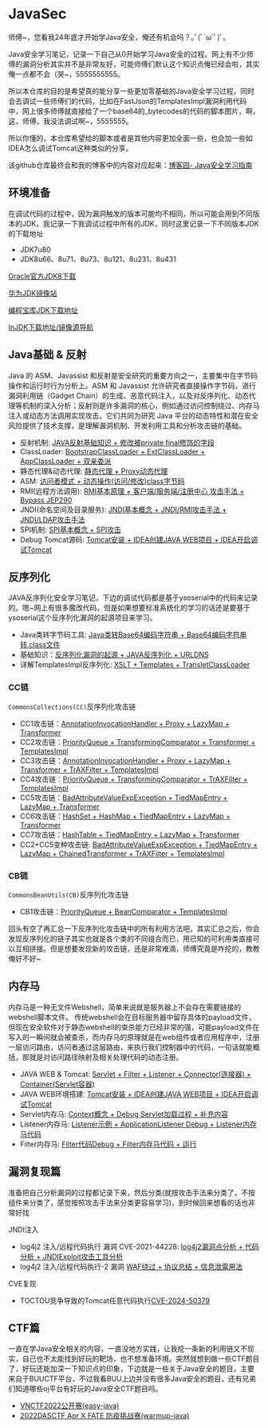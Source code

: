 # JavaSec
师傅~，您看我24年底才开始学Java安全，俺还有机会吗？｡ﾟ(ﾟ´ω`ﾟ)ﾟ｡

Java安全学习笔记，记录一下自己从0开始学习Java安全的过程。网上有不少师傅的漏洞分析其实并不是非常友好，可能师傅们默认这个知识点俺已经会啦，其实俺一点都不会（哭~，5555555555。

所以本仓库的目的是希望真的能分享一些更加零基础的Java安全学习过程，同时会去调试一些师傅们的代码，比如在FastJson的TemplatesImpl漏洞利用代码中，网上很多师傅就直接给了一个base64的_bytecodes的代码的脚本图片，啊，这，师傅，我没法调试啊~，5555555。

所以你懂的，本仓库希望给的脚本或者是其他内容更加全面一些，也会加一些如IDEA怎么调试Tomcat这种类似的分享。

该github仓库最终会和我的博客中的内容对应起来：[博客园- Java安全学习指南](https://www.cnblogs.com/erosion2020/p/18558523)

## 环境准备

在调试代码的过程中，因为漏洞触发的版本可能均不相同，所以可能会用到不同版本的JDK，我记录一下我调试过程中所有的JDK，同时这里记录一下不同版本JDK的下载地址

- JDK7u80
- JDK8u66、8u71、8u73、8u121、8u231、8u431

[Oracle官方JDK8下载](https://www.oracle.com/cn/java/technologies/javase/javase8-archive-downloads.html)

[华为JDK镜像站](https://repo.huaweicloud.com/java/jdk/)

[编程宝库JDK下载地址](http://www.codebaoku.com/jdk/jdk-oracle-jdk1-8.html)

[InJDK下载地址/镜像源导航](https://injdk.cn/)

## Java基础 & 反射

Java 的 ASM、Javassist 和反射是安全研究的重要方向之一，主要集中在字节码操作和运行时行为分析上。ASM 和 Javassist 允许研究者直接操作字节码，进行漏洞利用链（Gadget Chain）的生成、恶意代码注入，以及对反序列化、动态代理等机制的深入分析；反射则是许多漏洞的核心，例如通过访问控制绕过、内存马注入或动态方法调用实现攻击。它们共同为研究 Java 平台的动态特性和潜在安全风险提供了技术支撑，是理解漏洞机制、开发利用工具和分析攻击链的基础。

- 反射机制: [JAVA反射基础知识 + 修改被private final修饰的字段](./A%20-%20JAVA基础/Java反射/main.md)
- ClassLoader: [BootstrapClassLoader + ExtClassLoader + AppClassLoader + 双亲委派](./A%20-%20JAVA基础/详解%20JAVAClassLoader/main.md)
- 静态代理&动态代理: [静态代理 + Proxy动态代理](./A%20-%20JAVA基础/JAVA动态代理&静态代理/main.md)
- ASM: [访问者模式 + 动态操作(访问/修改)class字节码](./A%20-%20JAVA基础/JAVA%20ASM/main.md)
- RMI(远程方法调用): [RMI基本原理 + 客户端/服务端/注册中心 攻击手法 + Bypass JEP290](./A%20-%20JAVA基础/RMI远程方法调用/main.md)
- JNDI(命名空间及目录服务): [JNDI基本概念 + JNDI/RMI攻击手法 + JNDI/LDAP攻击手法](./A%20-%20JAVA基础/JNDI注入/main.md)
- SPI机制: [SPI基本概念 + SPI攻击](./A%20-%20JAVA基础/SPI/main.md)
- Debug Tomcat源码: [Tomcat安装 + IDEA创建JAVA WEB项目 + IDEA开启调试Tomcat](./C%20-%20内存马/B%20-%20JAVA%20WEB调试环境搭建/main.md)

## 反序列化

JAVA反序列化安全学习笔记，下边的调试代码都是基于ysoserial中的代码来记录的。嗯~网上有很多魔改代码，但是如果想要标准系统化的学习的话还是要基于ysoserial这个反序列化漏洞的起源项目来学习。

- Java类转字节码工具: [Java类转Base64编码字符串 + Base64编码字符串转.class文件](./B%20-%20反序列化/Java类转字节码工具/main.md)
- 基础知识：[反序列化漏洞的起源 + JAVA反序列化 + URLDNS](./B%20-%20反序列化/JAVA反序列化学习-前置知识（基于ysoserial）/反序列化与反射介绍.md)
- 详解TemplatesImpl反序列化: [XSLT + Templates + TransletClassLoader](./B%20-%20反序列化/详解TemplatesImpl/main.md)

### CC链

  `CommonsCollections(CC)`反序列化攻击链

  - CC1攻击链：[AnnotationInvocationHandler + Proxy + LazyMap + Transformer](./B%20-%20反序列化/CommonsCollections1（基于ysoserial）/main.md)
  - CC2攻击链：[PriorityQueue + TransformingComparator + Transformer + TemplatesImpl](./B%20-%20反序列化/CommonsCollections2（基于ysoserial）/main.md)
  - CC3攻击链：[AnnotationInvocationHandler + Proxy + LazyMap + Transformer + TrAXFilter + TemplatesImpl](./B%20-%20反序列化/CommonsCollections3（基于ysoserial）/main.md)
  - CC4攻击链：[PriorityQueue + TransformingComparator + TrAXFilter + TemplatesImpl](./B%20-%20反序列化/CommonsCollections4（基于ysoserial）/main.md)
  - CC5攻击链：[BadAttributeValueExpException + TiedMapEntry + LazyMap + Transformer](./B%20-%20反序列化/CommonsCollections5（基于ysoserial）/main.md)
  - CC6攻击链：[HashSet + HashMap + TiedMapEntry + LazyMap + Transformer](./B%20-%20反序列化/CommonsCollections6（基于ysoserial）/main.md)
  - CC7攻击链：[HashTable + TiedMapEntry + LazyMap + Transformer](./B%20-%20反序列化/CommonsCollections7（基于ysoserial）/main.md)
  - CC2+CC5变种攻击链: [BadAttributeValueExpException + TiedMapEntry + LazyMap + ChainedTransformer + TrAXFilter + TemplatesImpl](./B%20-%20反序列化/CC2+CC5变种笔记/CC2+CC5变种笔记.md)


  ### CB链

  `CommonsBeanUtils(CB)`反序列化攻击链

  - CB1攻击链：[PriorityQueue + BeanComparator + TemplatesImpl](./B%20-%20反序列化/CommonsBeanUtils1（基于ysoserial）/main.md)

回头有空了再汇总一下反序列化攻击链中的所有利用方法吧，其实汇总之后，你会发现反序列化的链子其实也就是各个类的不同组合而已，用已知的可利用类直接可以互相拼接。但是想要发现新的攻击链，还是非常难滴，师傅究竟是咋挖的，教教俺好不好~


## 内存马

内存马是一种无文件Webshell，简单来说就是服务器上不会存在需要链接的webshell脚本文件。 传统webshell会在目标服务器中留存具体的payload文件，但现在安全软件对于静态webshell的查杀能力已经非常的强，可能payload文件在写入的一瞬间就会被查杀，而内存马的原理就是在web组件或者应用程序中，注册一层访问路由，访问者通过这层路由，来执行我们控制器中的代码，一句话就能概括，那就是对访问路径映射及相关处理代码的动态注册。

- JAVA WEB & Tomcat: [Servlet + Filter + Listener + Connector(连接器) + Container(Servlet容器)](./C%20-%20内存马/A%20-%20JAVA%20WEB与Tomcat基本组件概念/main.md)
- JAVA WEB环境搭建: [Tomcat安装 + IDEA创建JAVA WEB项目 + IDEA开启调试Tomcat](./C%20-%20内存马/B%20-%20JAVA%20WEB调试环境搭建/main.md)
- Servlet内存马: [Context概念 + Debug Servlet加载过程 + 补充内容](./C%20-%20内存马/C%20-%20Servlet内存马/main.md)
- Listener内存马: [Listener示例 + ApplicationListener Debug + Listener内存马代码](./C%20-%20内存马/D%20-%20Listener内存马/main.md)
- Filter内存马: [Filter代码Debug + Filter内存马代码 + 运行](./C%20-%20内存马/E%20-%20Filter内存马/main.md)

## 漏洞复现篇

准备把自己分析漏洞的过程都记录下来，然后分类(就按攻击手法来分类了，不按组件来分类了，感觉按照攻击手法来分类更容易学习)，到时候回来想看的话也非常好找

JNDI注入

- log4j2 注入/远程代码执行 漏洞 CVE-2021-44228: [log4j2漏洞点分析 + 代码分析 + JNDIExploit攻击工具分析](./D%20-%20JNDI注入/log4j2%20变量注入漏洞-1(CVE-2021-44228)/main.md)
- log4j2 注入/远程代码执行-2 漏洞 [WAF绕过 + 协议总结 + 信息泄露用法](./D%20-%20JNDI注入/log4j2%20变量注入漏洞-2/main.md)


CVE复现

 - TOCTOU竞争导致的Tomcat任意代码执行[CVE-2024-50379](./F%20-%20漏洞复现/CVE-2024-50379%20条件竞争%20&%20任意代码执行/main.md)


## CTF篇

一直在学Java安全相关的内容，一直没地方实践，让我挖一条新的利用链又不现实，自己也不太能找到好玩的靶场，也不想准备环境。突然就想到做一些CTF题目了，好玩还能加深一下知识点的印象，下边就是一些关于Java安全的题目，主要来自于BUUCTF平台，不过我看BUU上边并没有很多Java安全的题目，还有兄弟们知道哪些oj平台有好玩的Java安全CTF题目吗。

- [VNCTF2022公开赛(easy-java)](./E%20-%20CTF题解/[VNCTF2022公开赛]easyJava/main.md)
- [2022DASCTF Apr X FATE 防疫挑战赛(warmup-java)](./E%20-%20CTF题解/[DASCTF2022]warmup-java/main.md)